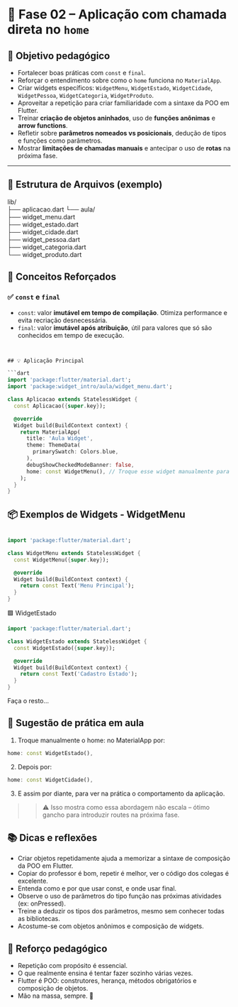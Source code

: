 # 🚀 Fase 02 – Aplicação com chamada direta no `home`

## 🎯 Objetivo pedagógico

- Fortalecer boas práticas com `const` e `final`.
- Reforçar o entendimento sobre como o `home` funciona no `MaterialApp`.
- Criar widgets específicos: `WidgetMenu`, `WidgetEstado`, `WidgetCidade`, `WidgetPessoa`, `WidgetCategoria`, `WidgetProduto`.
- Aproveitar a repetição para criar familiaridade com a sintaxe da POO em Flutter.
- Treinar **criação de objetos aninhados**, uso de **funções anônimas** e **arrow functions**.
- Refletir sobre **parâmetros nomeados vs posicionais**, dedução de tipos e funções como parâmetros.
- Mostrar **limitações de chamadas manuais** e antecipar o uso de **rotas** na próxima fase.

---

## 📁 Estrutura de Arquivos (exemplo)

lib/   
├── aplicacao.dart 
└── aula/  
  ├── widget_menu.dart   
  ├── widget_estado.dart   
  ├── widget_cidade.dart   
  ├── widget_pessoa.dart   
  ├── widget_categoria.dart   
  └── widget_produto.dart  


## 🧠 Conceitos Reforçados

### ✅ `const` e `final`

- `const`: valor **imutável em tempo de compilação**. Otimiza performance e evita recriação desnecessária.
- `final`: valor **imutável após atribuição**, útil para valores que só são conhecidos em tempo de execução.


```dart


## 💡 Aplicação Principal

```dart
import 'package:flutter/material.dart';
import 'package:widget_intro/aula/widget_menu.dart';

class Aplicacao extends StatelessWidget {
  const Aplicacao({super.key});

  @override
  Widget build(BuildContext context) {
    return MaterialApp(
      title: 'Aula Widget',
      theme: ThemeData(
        primarySwatch: Colors.blue,
      ),
      debugShowCheckedModeBanner: false,
      home: const WidgetMenu(), // Troque esse widget manualmente para treinar
    );
  }
}
```

## 📦 Exemplos de Widgets - WidgetMenu


```dart

import 'package:flutter/material.dart';

class WidgetMenu extends StatelessWidget {
  const WidgetMenu({super.key});

  @override
  Widget build(BuildContext context) {
    return const Text('Menu Principal');
  }
}

```
🟩 WidgetEstado

```dart
import 'package:flutter/material.dart';

class WidgetEstado extends StatelessWidget {
  const WidgetEstado({super.key});

  @override
  Widget build(BuildContext context) {
    return const Text('Cadastro Estado');
  }
}

```

Faça o resto...

## 🔄 Sugestão de prática em aula  
1. Troque manualmente o home: no MaterialApp por:  
```dart
home: const WidgetEstado(),
```
2. Depois por:  
```dart
home: const WidgetCidade(),
```
3. E assim por diante, para ver na prática o comportamento da aplicação.  

>>⚠️ Isso mostra como essa abordagem não escala – ótimo gancho para introduzir routes na próxima fase.  

## 📚 Dicas e reflexões
- Criar objetos repetidamente ajuda a memorizar a sintaxe de composição da POO em Flutter.  
- Copiar do professor é bom, repetir é melhor, ver o código dos colegas é excelente.  
- Entenda como e por que usar const, e onde usar final.  
- Observe o uso de parâmetros do tipo função nas próximas atividades (ex: onPressed).  
- Treine a deduzir os tipos dos parâmetros, mesmo sem conhecer todas as bibliotecas.  
- Acostume-se com objetos anônimos e composição de widgets.  

## 💬 Reforço pedagógico
- Repetição com propósito é essencial.  
- O que realmente ensina é tentar fazer sozinho várias vezes.  
- Flutter é POO: construtores, herança, métodos obrigatórios e composição de objetos.  
- Mão na massa, sempre. 💪  


